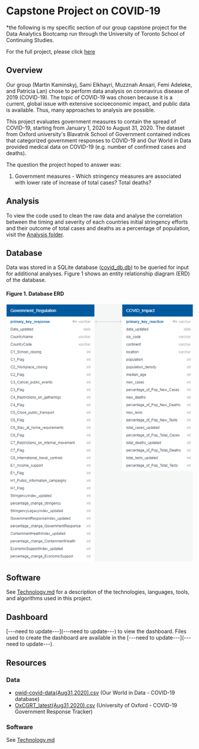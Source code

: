 # Capstone Project on COVID-19
*the following is my specific section of our group capstone project for the Data Analytics Bootcamp run through the University of Toronto School of Continuing Studies.

For the full project, please click [here](https://github.com/pmmfs)

## Overview
Our group (Martin Kaminskyj, Sami Elkhayri, Muzznah Ansari, Femi Adeleke, and Patricia Lan) chose to perform data analysis on coronavirus disease of 2019 (COVID-19). The topic of COVID-19 was chosen because it is a current, global issue with extensive socioeconomic impact, and public data is available. Thus, many approaches to analysis are possible. 

This project evaluates government measures to contain the spread of COVID-19, starting from January 1, 2020 to August 31, 2020. The dataset from Oxford university's Blavatnik School of Government contained indices that categorized government responses to COVID-19 and Our World in Data provided medical data on COVID-19 (e.g. number of confirmed cases and deaths).

The question the project hoped to answer was: 

1) Government measures - Which stringency measures are associated with lower rate of increase of total cases? Total deaths?
   
## Analysis
To view the code used to clean the raw data and analyse the correlation between the timing and severity of each countries initial stringency efforts and their outcome of total cases and deaths as a percentage of population, visit the [Analysis folder](Analysis).

## Database 
Data was stored in a SQLite database ([covid_db.db](Analysis/Resources/covid_db.db)) to be queried for input for additional analyses. Figure 1 shows an entity relationship diagram (ERD) of the database.

#### Figure 1. Database ERD
![](ERD_final.png)

## Software
See [Technology.md](Technology.md) for a description of the technologies, languages, tools, and algorithms used in this project.

## Dashboard
[---need to update---](---need to update---) to view the dashboard. Files used to create the dashboard are available in the [---need to update---](---need to update---). 

## Resources

### Data
- [owid-covid-data(Aug31,2020).csv](Analysis/Resources/raw/owid-covid-data(Aug31,2020).csv) (Our World in Data - COVID-19 database)
- [OxCGRT_latest(Aug31,2020).csv](Analysis/Resources/raw/OxCGRT_latest(Aug31,2020).csv) (University of Oxford - COVID-19 Government Response Tracker)

### Software
See [Technology.md](Technology.md)
